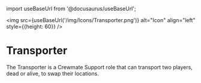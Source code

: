 import useBaseUrl from '@docusaurus/useBaseUrl';

<img src={useBaseUrl('/img/Icons/Transporter.png')} alt="Icon" align="left" style={{height: 60}} />
# Transporter

The Transporter is a Crewmate Support role that can transport two players, dead or alive, to swap their locations.
